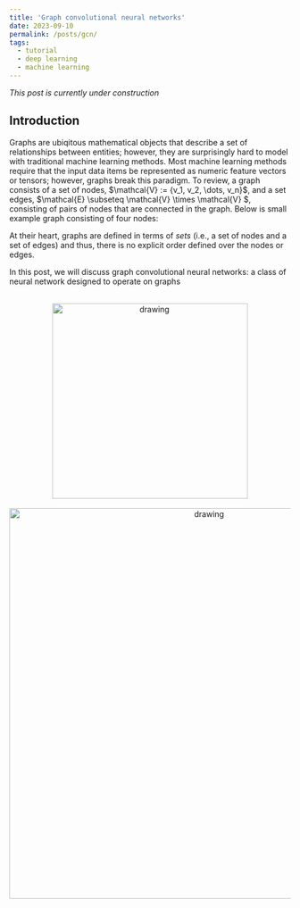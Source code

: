 ```yaml
---
title: 'Graph convolutional neural networks'
date: 2023-09-10
permalink: /posts/gcn/
tags:
  - tutorial
  - deep learning
  - machine learning
---
```


_This post is currently under construction_ 

Introduction
------------

Graphs are ubiqitous mathematical objects that describe a set of relationships between entities; however, they are surprisingly hard to model with traditional machine learning methods. Most machine learning methods require that the input data items be represented as numeric feature vectors or tensors; however, graphs break this paradigm. To review, a graph consists of a set of nodes, $\mathcal{V} := \{v_1, v_2, \dots, v_n}$, and a set edges, $\mathcal{E} \subseteq \mathcal{V} \times \mathcal{V} $, consisting of pairs of nodes that are connected in the graph. Below is small example graph consisting of four nodes:


At their heart, graphs are defined in terms of _sets_ (i.e., a set of nodes and a set of edges) and thus, there is no explicit order defined over the nodes or edges. 

In this post, we will discuss graph convolutional neural networks: a class of neural network designed to operate on graphs


<br>

<center><img src="https://raw.githubusercontent.com/mbernste/mbernste.github.io/master/images/GCN_vs_CNN_overview.png" alt="drawing" width="350"/></center>

<br>

<center><img src="https://raw.githubusercontent.com/mbernste/mbernste.github.io/master/images/GCN_as_neural_net.png" alt="drawing" width="700"/></center>



